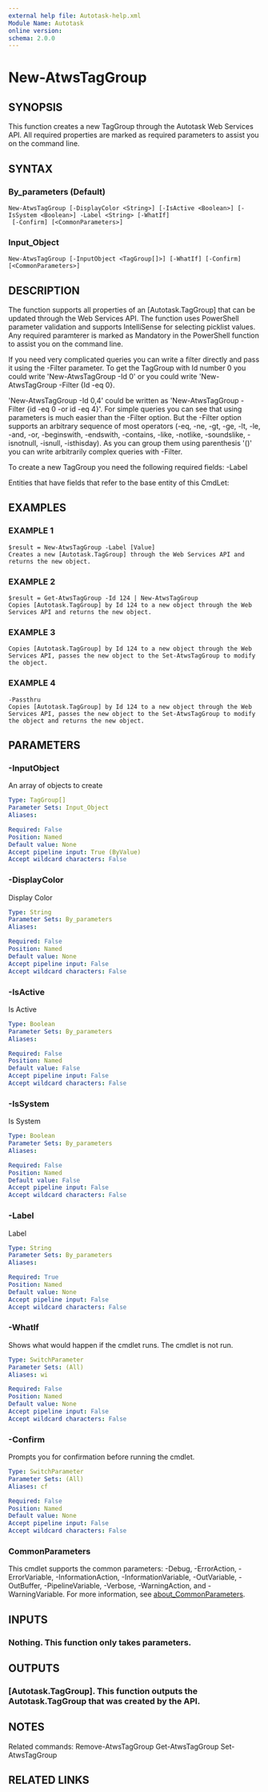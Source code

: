 ```yaml
---
external help file: Autotask-help.xml
Module Name: Autotask
online version:
schema: 2.0.0
---
```


# New-AtwsTagGroup

## SYNOPSIS
This function creates a new TagGroup through the Autotask Web Services API.
All required properties are marked as required parameters to assist you on the command line.

## SYNTAX

### By_parameters (Default)
```
New-AtwsTagGroup [-DisplayColor <String>] [-IsActive <Boolean>] [-IsSystem <Boolean>] -Label <String> [-WhatIf]
 [-Confirm] [<CommonParameters>]
```

### Input_Object
```
New-AtwsTagGroup [-InputObject <TagGroup[]>] [-WhatIf] [-Confirm] [<CommonParameters>]
```

## DESCRIPTION
The function supports all properties of an \[Autotask.TagGroup\] that can be updated through the Web Services API.
The function uses PowerShell parameter validation  and supports IntelliSense for selecting picklist values.
Any required paramterer is marked as Mandatory in the PowerShell function to assist you on the command line.

If you need very complicated queries you can write a filter directly and pass it using the -Filter parameter.
To get the TagGroup with Id number 0 you could write 'New-AtwsTagGroup -Id 0' or you could write 'New-AtwsTagGroup -Filter {Id -eq 0}.

'New-AtwsTagGroup -Id 0,4' could be written as 'New-AtwsTagGroup -Filter {id -eq 0 -or id -eq 4}'.
For simple queries you can see that using parameters is much easier than the -Filter option.
But the -Filter option supports an arbitrary sequence of most operators (-eq, -ne, -gt, -ge, -lt, -le, -and, -or, -beginswith, -endswith, -contains, -like, -notlike, -soundslike, -isnotnull, -isnull, -isthisday).
As you can group them using parenthesis '()' you can write arbitrarily complex queries with -Filter. 

To create a new TagGroup you need the following required fields:
 -Label

Entities that have fields that refer to the base entity of this CmdLet:

## EXAMPLES

### EXAMPLE 1
```
$result = New-AtwsTagGroup -Label [Value]
Creates a new [Autotask.TagGroup] through the Web Services API and returns the new object.
```

### EXAMPLE 2
```
$result = Get-AtwsTagGroup -Id 124 | New-AtwsTagGroup 
Copies [Autotask.TagGroup] by Id 124 to a new object through the Web Services API and returns the new object.
```

### EXAMPLE 3
```
Copies [Autotask.TagGroup] by Id 124 to a new object through the Web Services API, passes the new object to the Set-AtwsTagGroup to modify the object.
```

### EXAMPLE 4
```
-Passthru
Copies [Autotask.TagGroup] by Id 124 to a new object through the Web Services API, passes the new object to the Set-AtwsTagGroup to modify the object and returns the new object.
```

## PARAMETERS

### -InputObject
An array of objects to create

```yaml
Type: TagGroup[]
Parameter Sets: Input_Object
Aliases:

Required: False
Position: Named
Default value: None
Accept pipeline input: True (ByValue)
Accept wildcard characters: False
```

### -DisplayColor
Display Color

```yaml
Type: String
Parameter Sets: By_parameters
Aliases:

Required: False
Position: Named
Default value: None
Accept pipeline input: False
Accept wildcard characters: False
```

### -IsActive
Is Active

```yaml
Type: Boolean
Parameter Sets: By_parameters
Aliases:

Required: False
Position: Named
Default value: False
Accept pipeline input: False
Accept wildcard characters: False
```

### -IsSystem
Is System

```yaml
Type: Boolean
Parameter Sets: By_parameters
Aliases:

Required: False
Position: Named
Default value: False
Accept pipeline input: False
Accept wildcard characters: False
```

### -Label
Label

```yaml
Type: String
Parameter Sets: By_parameters
Aliases:

Required: True
Position: Named
Default value: None
Accept pipeline input: False
Accept wildcard characters: False
```

### -WhatIf
Shows what would happen if the cmdlet runs.
The cmdlet is not run.

```yaml
Type: SwitchParameter
Parameter Sets: (All)
Aliases: wi

Required: False
Position: Named
Default value: None
Accept pipeline input: False
Accept wildcard characters: False
```

### -Confirm
Prompts you for confirmation before running the cmdlet.

```yaml
Type: SwitchParameter
Parameter Sets: (All)
Aliases: cf

Required: False
Position: Named
Default value: None
Accept pipeline input: False
Accept wildcard characters: False
```

### CommonParameters
This cmdlet supports the common parameters: -Debug, -ErrorAction, -ErrorVariable, -InformationAction, -InformationVariable, -OutVariable, -OutBuffer, -PipelineVariable, -Verbose, -WarningAction, and -WarningVariable. For more information, see [about_CommonParameters](http://go.microsoft.com/fwlink/?LinkID=113216).

## INPUTS

### Nothing. This function only takes parameters.
## OUTPUTS

### [Autotask.TagGroup]. This function outputs the Autotask.TagGroup that was created by the API.
## NOTES
Related commands:
Remove-AtwsTagGroup
 Get-AtwsTagGroup
 Set-AtwsTagGroup

## RELATED LINKS
